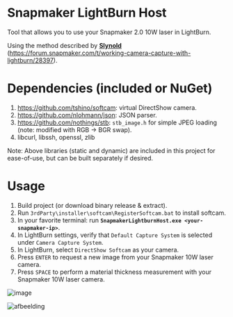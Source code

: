 # Snapmaker LightBurn Host
Tool that allows you to use your Snapmaker 2.0 10W laser in LightBurn. 

Using the method described by [**Slynold**](https://forum.snapmaker.com/u/slynold) (https://forum.snapmaker.com/t/working-camera-capture-with-lightburn/28397).

# Dependencies (included or NuGet)
1. https://github.com/tshino/softcam: virtual DirectShow camera.
1. https://github.com/nlohmann/json: JSON parser.
2. https://github.com/nothings/stb: ```stb_image.h``` for simple JPEG loading (note: modified with RGB -> BGR swap).
3. libcurl, libssh, openssl, zlib

Note: Above libraries (static and dynamic) are included in this project for ease-of-use, but can be built separately if desired.

# Usage
1. Build project (or download binary release & extract).
2. Run ```3rdParty\installer\softcam\RegisterSoftcam.bat``` to install softcam.
3. In your favorite terminal: run **```SnapmakerLightburnHost.exe <your-snapmaker-ip>```**.
4. In LightBurn settings, verify that ```Default Capture System``` is selected under ```Camera Capture System```.
5. In LightBurn, select ```DirectShow Softcam``` as your camera.
6. Press ```ENTER``` to request a new image from your Snapmaker 10W laser camera.
6. Press ```SPACE``` to perform a material thickness measurement with your Snapmaker 10W laser camera.

![image](https://user-images.githubusercontent.com/6267267/208189576-714fb93c-bdfe-40b4-af4a-2651109a5746.png)

![afbeelding](https://user-images.githubusercontent.com/6267267/208304937-57a387e2-99f0-4d7e-a830-0ab8959cb236.png)


